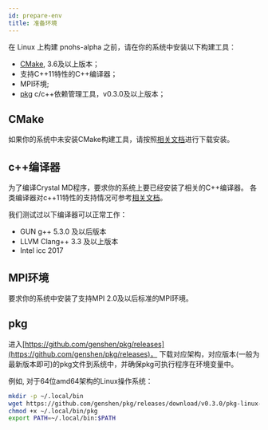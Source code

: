 ```yaml
---
id: prepare-env
title: 准备环境
---
```


在 Linux 上构建 pnohs-alpha 之前，请在你的系统中安装以下构建工具：
- [CMake](http://cmake.org/), 3.6及以上版本；
- 支持C++11特性的C++编译器；
- MPI环境;
- [pkg](https://github.com/genshen/pkg) c/c++依赖管理工具，v0.3.0及以上版本；

## CMake
如果你的系统中未安装CMake构建工具，请按照[相关文档](https://cmake.org/)进行下载安装。

## c++编译器
为了编译Crystal MD程序，要求你的系统上要已经安装了相关的C++编译器。
各类编译器对c++11特性的支持情况可参考[相关文档](http://zh.cppreference.com/w/cpp/compiler_support#cpp11})。

我们测试过以下编译器可以正常工作：
- GUN g++ 5.3.0 及以后版本
- LLVM Clang++ 3.3 及以上版本
- Intel icc 2017

## MPI环境
要求你的系统中安装了支持MPI 2.0及以后标准的MPI环境。

## pkg
进入[https://github.com/genshen/pkg/releases](https://github.com/genshen/pkg/releases)，
下载对应架构，对应版本(一般为最新版本即可)的pkg文件到系统中，并确保pkg可执行程序在环境变量中。

例如, 对于64位amd64架构的Linux操作系统：
```bash
mkdir -p ~/.local/bin
wget https://github.com/genshen/pkg/releases/download/v0.3.0/pkg-linux-amd64 -O ~/.local/bin/pkg
chmod +x ~/.local/bin/pkg
export PATH=~/.local/bin:$PATH
```
